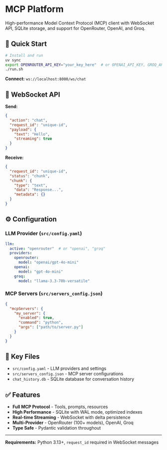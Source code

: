 # MCP Platform

High-performance Model Context Protocol (MCP) client with WebSocket API, SQLite storage, and support for OpenRouter, OpenAI, and Groq.

## 🚀 Quick Start

```bash
# Install and run
uv sync
export OPENROUTER_API_KEY="your_key_here"  # or OPENAI_API_KEY, GROQ_API_KEY
./run.sh
```

**Connect:** `ws://localhost:8000/ws/chat`

## 📡 WebSocket API

**Send:**
```json
{
  "action": "chat",
  "request_id": "unique-id",
  "payload": {
    "text": "Hello",
    "streaming": true
  }
}
```

**Receive:**
```json
{
  "request_id": "unique-id",
  "status": "chunk",
  "chunk": {
    "type": "text",
    "data": "Response...",
    "metadata": {}
  }
}
```

## ⚙️ Configuration

### LLM Provider (`src/config.yaml`)
```yaml
llm:
  active: "openrouter"  # or "openai", "groq"
  providers:
    openrouter:
      model: "openai/gpt-4o-mini"
    openai:
      model: "gpt-4o-mini"
    groq:
      model: "llama-3.3-70b-versatile"
```

### MCP Servers (`src/servers_config.json`)
```json
{
  "mcpServers": {
    "my_server": {
      "enabled": true,
      "command": "python",
      "args": ["path/to/server.py"]
    }
  }
}
```

## 📁 Key Files
- `src/config.yaml` - LLM providers and settings
- `src/servers_config.json` - MCP server configurations
- `chat_history.db` - SQLite database for conversation history

## ✅ Features
- **Full MCP Protocol** - Tools, prompts, resources
- **High Performance** - SQLite with WAL mode, optimized indexes
- **Real-time Streaming** - WebSocket with delta persistence
- **Multi-Provider** - OpenRouter (100+ models), OpenAI, Groq
- **Type Safe** - Pydantic validation throughout

---
**Requirements:** Python 3.13+, `request_id` required in WebSocket messages
